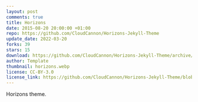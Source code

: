 ```yaml
---
layout: post
comments: true
title: Horizons
date: 2015-08-20 20:00:00 +01:00
repo: https://github.com/CloudCannon/Horizons-Jekyll-Theme
update_date: 2022-03-20
forks: 39
stars: 15
download: https://github.com/CloudCannon/Horizons-Jekyll-Theme/archive/master.zip
author: Template
thumbnail: horizons.webp
license: CC-BY-3.0
license_link: https://github.com/CloudCannon/Horizons-Jekyll-Theme/blob/master/LICENSE.txt
---
```


Horizons theme.
